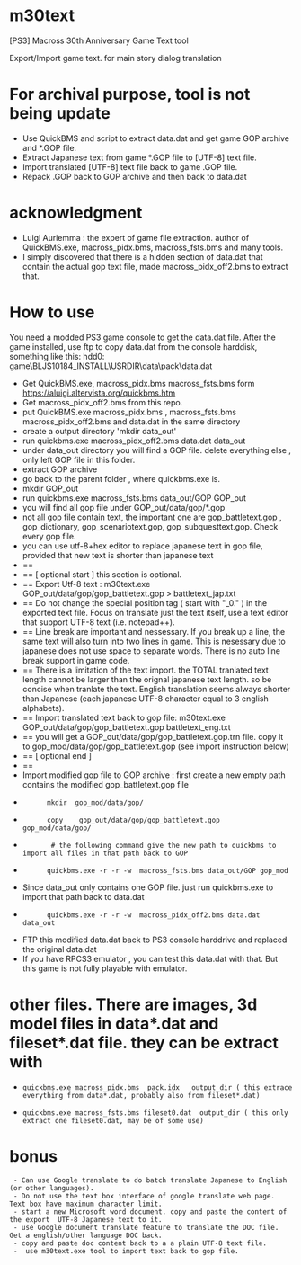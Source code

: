 # m30text
[PS3] Macross 30th Anniversary Game Text tool

Export/Import game text. for main story dialog translation


# For archival purpose, tool is not being update
- Use QuickBMS and script to extract data.dat and get game GOP archive and *.GOP file.
- Extract Japanese text from game *.GOP file  to [UTF-8] text file.
- Import translated  [UTF-8] text file back to game .GOP file.
- Repack .GOP back to GOP archive and then back to data.dat

# acknowledgment
- Luigi Auriemma : the expert of game file extraction. author of QuickBMS.exe, macross_pidx.bms, macross_fsts.bms and many tools.
- I simply discovered that there is a hidden section of data.dat that contain the actual gop text file, made macross_pidx_off2.bms to extract that.

# How to use
 You need a modded PS3 game console to get the data.dat file. After the game installed, use ftp to copy data.dat from the console harddisk, something like this:
  hdd0: game\BLJS10184_INSTALL\USRDIR\data\pack\data.dat

- Get QuickBMS.exe, macross_pidx.bms macross_fsts.bms  form https://aluigi.altervista.org/quickbms.htm
- Get macross_pidx_off2.bms from this repo.
- put QuickBMS.exe macross_pidx.bms , macross_fsts.bms macross_pidx_off2.bms and data.dat in the same directory
- create a output directory 'mkdir data_out'
- run quickbms.exe macross_pidx_off2.bms data.dat data_out
- under data_out directory you will find a GOP file. delete everything else , only left GOP file in this folder.
- extract GOP archive
- go back  to the parent folder , where quickbms.exe is.
- mkdir GOP_out
- run  quickbms.exe macross_fsts.bms data_out/GOP GOP_out
- you will find all gop file under GOP_out/data/gop/*.gop
- not all gop file contain text, the important one are gop_battletext.gop , gop_dictionary, gop_scenariotext.gop, gop_subquesttext.gop. Check every gop file.
- you can use utf-8+hex editor to replace japanese text in gop file, provided that new text is shorter than japanese text
- ==
- == [ optional start ] this section is optional. 
- == Export Utf-8 text :  m30text.exe GOP_out/data/gop/gop_battletext.gop >  battletext_jap.txt
- == Do not change the special position tag ( start with "_0." ) in the exported text file. Focus on translate just the text itself, use a text editor that support UTF-8 text (i.e. notepad++).
- == Line break are important and nessessary. If you break up a line, the same text will also turn into two lines in game. This is nesessary due to japanese does not use space to separate words. There is no auto line break support in game code.
- ==  There is a limitation of the text import. the TOTAL tranlated text length cannot be larger than the orignal japanese text length. so be concise when tranlate the text. English translation seems always shorter than Japanese (each japanese UTF-8 character equal to 3 english alphabets).
- == Import translated text back to gop file:  m30text.exe  GOP_out/data/gop/gop_battletext.gop  battletext_eng.txt
- == you will get a  GOP_out/data/gop/gop_battletext.gop.trn file. copy it to gop_mod/data/gop/gop_battletext.gop (see import instruction below)
- == [ optional end ]
- ==
- Import modified gop file to GOP archive : first create a new empty path contains the modified gop_battletext.gop file
-           mkdir  gop_mod/data/gop/
-           copy    gop_out/data/gop/gop_battletext.gop  gop_mod/data/gop/
-            # the following command give the new path to quickbms to import all files in that path back to GOP
-           quickbms.exe -r -r -w  macross_fsts.bms data_out/GOP gop_mod
- Since data_out only contains one  GOP file. just run quickbms.exe to import that path back to data.dat
-           quickbms.exe -r -r -w  macross_pidx_off2.bms data.dat data_out
-  FTP this modified data.dat back to PS3 console harddrive and replaced the original data.dat
-  If you have RPCS3 emulator , you can test this data.dat with that. But this game is not fully playable with emulator. 

# other files. There are images, 3d model files in  data*.dat  and fileset*.dat file. they can be extract with 
-     quickbms.exe macross_pidx.bms  pack.idx   output_dir ( this extrace everything from data*.dat, probably also from fileset*.dat)
-     quickbms.exe macross_fsts.bms fileset0.dat  output_dir ( this only extract one fileset0.dat, may be of some use)

# bonus 
     - Can use Google translate to do batch translate Japanese to English (or other languages).
     - Do not use the text box interface of google translate web page. Text box have maximum character limit.
     - start a new Microsoft word document. copy and paste the content of the export  UTF-8 Japanese text to it.
     - use Google document translate feature to translate the DOC file. Get a english/other language DOC back.
     - copy and paste doc content back to a a plain UTF-8 text file.
     -  use m30text.exe tool to import text back to gop file.



